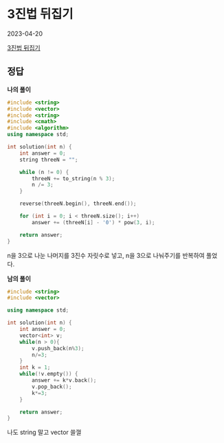 # 3진법 뒤집기
2023-04-20

[3진법 뒤집기](https://school.programmers.co.kr/learn/courses/30/lessons/68935)

## 정답

**나의 풀이**

```cpp
#include <string>
#include <vector>
#include <string>
#include <cmath>
#include <algorithm>
using namespace std;

int solution(int n) {
    int answer = 0;
    string threeN = "";

    while (n != 0) {
        threeN += to_string(n % 3);
        n /= 3;
    }

    reverse(threeN.begin(), threeN.end());

    for (int i = 0; i < threeN.size(); i++)
        answer += (threeN[i] - '0') * pow(3, i);

    return answer;
}
```
n을 3으로 나눈 나머지를 3진수 자릿수로 넣고, n을 3으로 나눠주기를 반복하여 풀었다.

**남의 풀이**

```cpp
#include <string>
#include <vector>

using namespace std;

int solution(int n) {
    int answer = 0;
    vector<int> v;
    while(n > 0){
        v.push_back(n%3);
        n/=3;
    }
    int k = 1;
    while(!v.empty()) {
        answer += k*v.back();
        v.pop_back();
        k*=3;
    }

    return answer;
}
```
나도 string 말고 vector 쓸껄